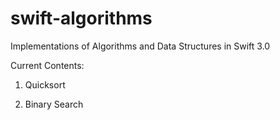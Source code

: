 # swift-algorithms
Implementations of Algorithms and Data Structures in Swift 3.0


Current Contents: 

1) Quicksort

2) Binary Search
